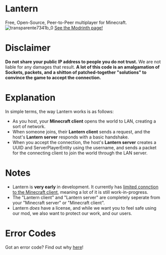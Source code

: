 # Lantern
Free, Open-Source, Peer-to-Peer multiplayer for Minecraft.
![transparente7341b_0](https://github.com/user-attachments/assets/411c266a-7fde-4cdd-bb05-0f8ba65842ed)
[See the Modrinth page!](https://modrinth.com/project/p2p-lantern)


# Disclaimer
**Do not share your public IP address to people you do not trust.** We are not liable for any damages that result.
**A lot of this code is an amalgamation of Sockets, packets, and a shitton of patched-together "solutions" to convince the game to accept the connection.**


# Explanation
In simple terms, the way Lantern works is as follows:
- As you host, your **Minecraft client** opens the world to LAN, creating a sort of network.
- When someone joins, their **Lantern client** sends a request, and the host's **Lantern server** responds with a basic handshake.
- When you accept the connection, the host's **Lantern server** creates a UUID and ServerPlayerEntity using the username, and sends a packet for the connecting client to join the world through the LAN server.


# Notes
- Lantern is **very early** in development. It currently has <ins>limited connction to the Minecraft client</ins>, meaning a lot of it is still work-in-progress.
- The "Lantern client" and "Lantern server" are completely seperate from your "Minecraft server" or "Minecraft client".
- Lantern *does* have a license, and while we want you to feel safe using our mod, we also want to protect our work, and our users.


# Error Codes
Got an error code? Find out why [here](https://lantern-dev-team.github.io/LANTERN/err_codes)!
